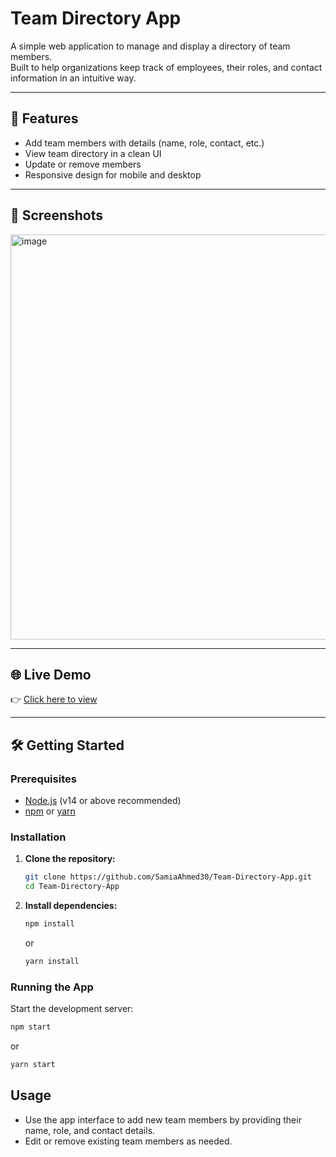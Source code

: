 # Team Directory App

A simple web application to manage and display a directory of team members.  
Built to help organizations keep track of employees, their roles, and contact information in an intuitive way.

---

## 🚀 Features
- Add team members with details (name, role, contact, etc.)
- View team directory in a clean UI
- Update or remove members
- Responsive design for mobile and desktop

---

## 📸 Screenshots
<img width="1345" height="648" alt="image" src="https://github.com/user-attachments/assets/d8caa087-7cf5-4089-a2d8-c88cc71f9792" />


---

## 🌐 Live Demo
👉 [Click here to view](http://localhost:5173/)  

---

## 🛠️ Getting Started
### Prerequisites

- [Node.js](https://nodejs.org/) (v14 or above recommended)
- [npm](https://www.npmjs.com/) or [yarn](https://yarnpkg.com/)

### Installation

1. **Clone the repository:**
   ```bash
   git clone https://github.com/SamiaAhmed30/Team-Directory-App.git
   cd Team-Directory-App
   ```
2. **Install dependencies:**
   ```bash
   npm install
   ```
   or
   ```bash
   yarn install
   ```

### Running the App

Start the development server:

```bash
npm start
```
or
```bash
yarn start
```


## Usage

- Use the app interface to add new team members by providing their name, role, and contact details.
- Edit or remove existing team members as needed.
